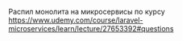 Распил монолита на микросервисы по курсу https://www.udemy.com/course/laravel-microservices/learn/lecture/27653392#questions



























